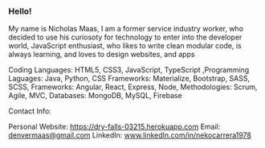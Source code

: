 ### Hello!

My name is Nicholas Maas, I am a former service industry worker, who decided to use his curiosoty for technology to enter into the developer world,
JavaScript enthusiast, who likes to write clean modular code, is always learning, and loves to design websites, and apps

Coding Languages: HTML5, CSS3, JavaScript, TypeScript
,Programming Laguages: Java, Python,
CSS Frameworks: Materialize, Bootstrap, SASS, SCSS,
Frameworks: Angular, React, Express, Node,
Methodologies: Scrum, Agile, MVC,
Databases: MongoDB, MySQL, Firebase

Contact Info:

Personal Website: https://dry-falls-03215.herokuapp.com
Email: denvermaas@gmail.com
LinkedIn: www.linkedIn.com/in/nekocarrera1978
